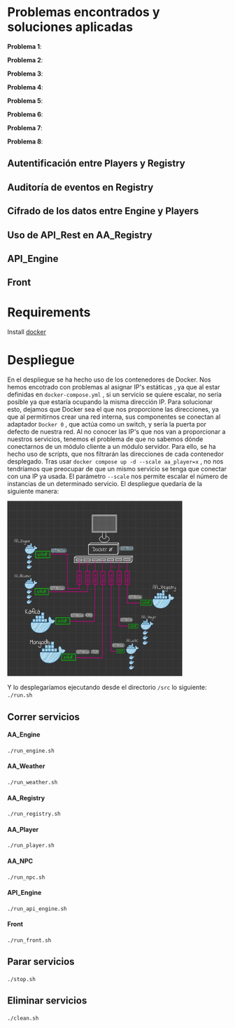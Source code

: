 

# Problemas encontrados y soluciones aplicadas

**Problema 1**: 

**Problema 2**: 

**Problema 3**: 

**Problema 4**: 

**Problema 5**: 

**Problema 6**: 

**Problema 7**: 

**Problema 8**: 


## Autentificación entre Players y Registry

## Auditoría de eventos en Registry

## Cifrado de los datos entre Engine y Players

## Uso de API_Rest en AA_Registry

## API_Engine

## Front

# Requirements

Install [docker](https://www.docker.com/products/docker-desktop/)

# Despliegue

En el despliegue se ha hecho uso de los contenedores de Docker. Nos hemos encotrado con problemas al asignar IP's estáticas , ya que al estar definidas en ``docker-compose.yml`` , si un servicio se quiere escalar, no sería posible ya que estaría ocupando la misma dirección IP. Para solucionar esto, dejamos que Docker sea el que nos proporcione las direcciones, ya que al permitirnos crear una red interna, sus componentes se conectan al adaptador ``Docker 0`` , que actúa como un switch, y sería la puerta por defecto de nuestra red. Al no conocer las IP's que nos van a proporcionar a nuestros servicios, tenemos el problema de que no sabemos dónde conectarnos de un módulo cliente a un módulo servidor. Para ello, se ha hecho uso de scripts, que nos filtrarán las direcciones de cada contenedor desplegado. Tras usar ``docker compose up -d --scale aa_player=x`` , no nos tendríamos que preocupar de que un mismo servicio se tenga que conectar con una IP ya usada. El parámetro ``--scale`` nos permite escalar el número de instancias de un determinado servicio.
El despliegue quedaría de la siguiente manera:


<img src=files/images/docker.jpg width=400px height=400px>


Y lo desplegaríamos ejecutando desde el directorio ``/src`` lo siguiente:
`./run.sh`

## Correr servicios

#### AA_Engine
``./run_engine.sh``

#### AA_Weather
``./run_weather.sh``

#### AA_Registry
``./run_registry.sh``

#### AA_Player
``./run_player.sh``

#### AA_NPC
``./run_npc.sh``

#### API_Engine
``./run_api_engine.sh``

#### Front
``./run_front.sh``

## Parar servicios

``./stop.sh``

## Eliminar servicios

``./clean.sh``






